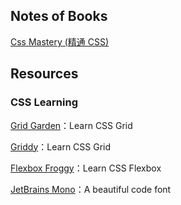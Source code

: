 ## Notes of Books

[Css Mastery (精通 CSS)](./css-mastery.md)

## Resources

### CSS Learning

[Grid Garden](https://cssgridgarden.com/)：Learn CSS Grid

[Griddy](https://griddy.io/)：Learn CSS Grid

[Flexbox Froggy](https://flexboxfroggy.com)：Learn CSS Flexbox

[JetBrains Mono](https://www.jetbrains.com/lp/mono/)：A beautiful code font
